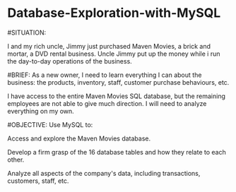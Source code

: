 # Database-Exploration-with-MySQL
#SITUATION:

I and my rich uncle, Jimmy just purchased Maven Movies, a brick and mortar, a DVD rental business. Uncle Jimmy put up the money while i run the day-to-day operations of the business.

#BRIEF: As a new owner, I need to learn everything I can about the business: the products, inventory, staff, customer purchase behaviours, etc.

I have access to the entire Maven Movies SQL database, but the remaining employees are not able to give much direction. I will need to analyze everything on my own.

#OBJECTIVE: Use MySQL to:

Access and explore the Maven Movies database.

Develop a firm grasp of the 16 database tables and how they relate to each other.

Analyze all aspects of the company's data, including transactions, customers, staff, etc.
